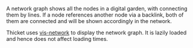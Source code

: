 A network graph shows all the nodes in a digital garden, with connecting them
by lines. If a node references another node via a backlink, both of them are
connected and will be shown accordingly in the network.

Thicket uses [vis-network](https://visjs.github.io/vis-network/docs/network/)
to display the network graph. It is lazily loaded and hence does not affect
loading times.
